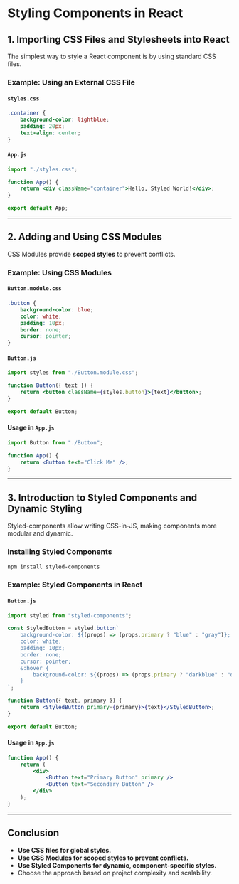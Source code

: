 # Styling Components in React

## 1. Importing CSS Files and Stylesheets into React
The simplest way to style a React component is by using standard CSS files.

### Example: Using an External CSS File
#### `styles.css`
```css
.container {
    background-color: lightblue;
    padding: 20px;
    text-align: center;
}
```

#### `App.js`
```jsx
import "./styles.css";

function App() {
    return <div className="container">Hello, Styled World!</div>;
}

export default App;
```

---

## 2. Adding and Using CSS Modules
CSS Modules provide **scoped styles** to prevent conflicts.

### Example: Using CSS Modules
#### `Button.module.css`
```css
.button {
    background-color: blue;
    color: white;
    padding: 10px;
    border: none;
    cursor: pointer;
}
```

#### `Button.js`
```jsx
import styles from "./Button.module.css";

function Button({ text }) {
    return <button className={styles.button}>{text}</button>;
}

export default Button;
```

#### Usage in `App.js`
```jsx
import Button from "./Button";

function App() {
    return <Button text="Click Me" />;
}
```

---

## 3. Introduction to Styled Components and Dynamic Styling
Styled-components allow writing CSS-in-JS, making components more modular and dynamic.

### Installing Styled Components
```sh
npm install styled-components
```

### Example: Styled Components in React
#### `Button.js`
```jsx
import styled from "styled-components";

const StyledButton = styled.button`
    background-color: ${(props) => (props.primary ? "blue" : "gray")};
    color: white;
    padding: 10px;
    border: none;
    cursor: pointer;
    &:hover {
        background-color: ${(props) => (props.primary ? "darkblue" : "darkgray")};
    }
`;

function Button({ text, primary }) {
    return <StyledButton primary={primary}>{text}</StyledButton>;
}

export default Button;
```

#### Usage in `App.js`
```jsx
function App() {
    return (
        <div>
            <Button text="Primary Button" primary />
            <Button text="Secondary Button" />
        </div>
    );
}
```

---

## Conclusion
- **Use CSS files for global styles.**
- **Use CSS Modules for scoped styles to prevent conflicts.**
- **Use Styled Components for dynamic, component-specific styles.**
- Choose the approach based on project complexity and scalability.

